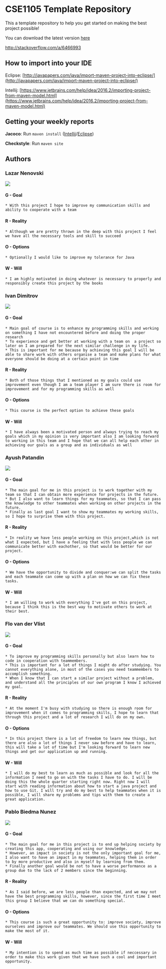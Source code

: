 ﻿# CSE1105 Template Repository

This a template repository to help you get started on making the best project possible!

You can download the latest version [here](https://github.com/SERG-Delft/TI1216/releases)

http://stackoverflow.com/a/6466993

## How to import into your IDE

Eclipse:
[http://javapapers.com/java/import-maven-project-into-eclipse/](http://javapapers.com/java/import-maven-project-into-eclipse/)

Intellij:
[https://www.jetbrains.com/help/idea/2016.2/importing-project-from-maven-model.html](https://www.jetbrains.com/help/idea/2016.2/importing-project-from-maven-model.html)

## Getting your weekly reports

**Jacoco**:
Run `maven install` ([Intellij](https://www.jetbrains.com/help/idea/2016.3/getting-started-with-maven.html#execute_maven_goal)/[Eclipse](http://imgur.com/a/6q7pV))

**Checkstyle**:
Run `maven site`

## Authors

### Lazar Nenovski


![](https://gitlab.ewi.tudelft.nl/uploads/-/system/user/avatar/1538/avatar.png)


#### **G** - Goal
	* With this project I hope to improve my communication skills and ability to cooperate with a team
#### **R** - Reality
	* Although we are pretty thrown in the deep with this project I feel we have all the necessary tools and skill to succeed
#### **O** - Options
	* Optionally I would like to improve my tolerance for Java
#### **W** - Will
	* I am highly motivated in doing whatever is necessary to properly and responsibly create this project by the books


### Ivan Dimitrov


![](https://gitlab.ewi.tudelft.nl/uploads/-/system/user/avatar/1423/avatar.png?width=400)


#### **G** - Goal
	* Main goal of course is to enhance my programming skills and working on something I have not encountered before and doing the proper research
	* To experience and get better at working with a team on  a project so later on I am prepared for the next similar challenge in my life.
	* This is important for me because by achieving this goal I will be able to share work with others organise a team and make plans for what everyone should be doing at a certain point in time
#### **R** - Reality
	* Both of those things that I mentioned as my goals could use improvement even though I am a team player I am sure there is room for improvement and for my programming skills as well
#### **O** - Options
	* This course is the perfect option to achieve these goals
#### **W** - Will
	* I have always been a motivated person and always trying to reach my goals which in my opinion is very important also I am looking forward to working in this team and I hope that we can all help each other in achieving our goals as a group and as individuals as well


### Ayush Patandin


![](https://gitlab.ewi.tudelft.nl/uploads/-/system/user/avatar/1239/avatar.png?width=400)


#### **G** - Goal
	* The main goal for me in this project is to work together with my team so that I can obtain more experience for projects in the future.
	* But I also want to learn things for my teammates, so that I can pass the knowledge to other teammates when working on other projects in the future.
	* Finally as last goal I want to show my teammates my working skills, so I hope to surprise them with this project.
#### **R** - Reality
	* In reality we have less people working on this project,which is not what I expected, but I have a feeling that with less people we can communicate better with eachother, so that would be better for our project.
#### **O** - Options
	* We have the opportunity to divide and conquer:we can split the tasks and each teammate can come up with a plan on how we can fix these tasks.
#### **W** - Will
	* I am willing to work with everything I've got on this project, because I think this is the best way to motivate others to work at their best.


### Flo van der Vlist


![](https://gitlab.ewi.tudelft.nl/uploads/-/system/user/avatar/1374/avatar.png?width=400)


#### **G** - Goal
	* To improve my programming skills personally but also learn how to code in cooperation with teammembers.
	* This is important for a lot of things I might do after studying. You cannot everything alone, in most of the cases you need teammembers to accomplish something.
	* When I know that I can start a similar project without a problem, and understand all the principles of our own program I know I achieved my goal.
#### **R** - Reality
	* At the moment I'm busy with studying so there is enough room for improvement when it comes to programming skills, I hope to learn that through this project and a lot of research I will do on my own.
#### **O** - Options
	* In this project there is a lot of freedom to learn new things, but there are also a lot of things I never saw before and have to learn, this will take a lot of time but I'm looking forward to learn new things and get our application up and running.
#### **W** - Will
	* I will do my best to learn as much as possible and look for all the information I need to go on with the tasks I have to do. I will be doing this the whole quarter starting right now. Right now I will start with reading information about how to start a java project and how to use Git. I will try and do my best to help teammates when it is possible, I will share my problems and tips with them to create a great application.


### Pablo Biedma Nunez


![](https://gitlab.ewi.tudelft.nl/uploads/-/system/user/avatar/1163/avatar.png?width=400)


#### **G** - Goal
	* The main goal for me in this project is to end up helping society by creating this app, cooperating and using our knowledge.
	* However, an impact in society is not the only important goal for me, I also want to have an impact in my teammates, helping them in order to by more productive and also in myself by learning from them.
	* Finally another goal would be not to have a worse performance as a group due to the lack of 2 members since the beginning.
#### **R** - Reality
	* As I said before, we are less people than expected, and we may not have the best programming skills, however, since the first time I meet this group I believe that we can do something special.
#### **O** - Options
	* This course is such a great opportunity to: improve society, improve ourselves and improve our teammates. We should use this opportunity to make the most of it.
#### **W** - Will
	* My intention is to spend as much time as possible if neccessary in order to make this work given that we have such a cool and important opportunity.
